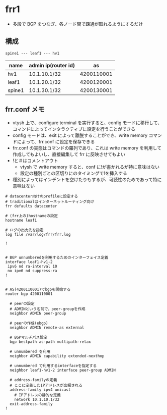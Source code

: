 # frr1

- 多段で BGP をつなぎ、各ノード間で疎通が取れるようにするだけ

## 構成

```
spine1 --- leaf1 --- hv1

```

| name   | admin ip(router id) | as         |
| ------ | ------------------- | ---------- |
| hv1    | 10.1.10.1/32        | 4200110001 |
| leaf1  | 10.1.20.1/32        | 4200120001 |
| spine1 | 10.1.30.1/32        | 4200130001 |

## frr.conf メモ

- vtysh 上で、configure terminal を実行すると、config モードに移行して、コマンドによってインタラクティブに設定を行うことができる
- config モードは、exit によって離脱することができ、write memory コマンドによって、frr.conf に設定を保存できる
- frr.conf の実態はコマンドの羅列であり、これは write memory を利用して作成してもよいし、直接編集して frr に反映させてもよい
- !と＃はコメントアウト
  - vtysh で write memory すると、conf に!が書かれるが特に意味はない
  - 設定の種別ごとの区切りにのタイミングで!を挿入する
- 種別によってはインデントを空けたりもするが、可読性のためであって特に意味はない

```
# datacenter向けのprofileに設定する
# traditionalはインターネットルーティング向け
frr defaults datacenter

# (frr上の)hostnameの設定
hostname leaf1

# ログの出力先を指定
log file /var/log/frr/frr.log

!


# BGP unnumberedを利用するためのインターフェイス定義
interface leaf1-hv1-2
 ipv6 nd ra-interval 10
 no ipv6 nd suppress-ra
!


# AS(4200110001)でbgpを開始する
router bgp 4200110001

  # peerの設定
  # ADMINという名前で、peer-groupを作成
  neighbor ADMIN peer-group

  # peerの作成(ebgp)
  neighbor ADMIN remote-as external

  # BGPマルチパス設定
  bgp bestpath as-path multipath-relax

  # unnumbered を利用
  neighbor ADMIN capability extended-nexthop

  # unnumbered で利用するinterfaceを指定する
  neighbor leaf1-hv1-2 interface peer-group ADMIN

  # address-familyの定義
  # ここに定義したIPアドレスが広報される
  address-family ipv4 unicast
    # IPアドレスの静的な定義
    network 10.1.10.1/32
  exit-address-family
!

```
